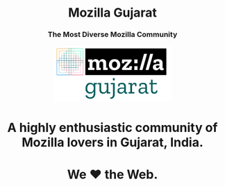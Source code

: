 <h1 align="center">
Mozilla Gujarat
 </h1>
 <h3 align="center"> The Most Diverse Mozilla Community
</h3>
<p align="center">
 <a href="">
    <img alt="Mozilla Gujarat" src="https://github.com/pransh15/mozguj-logo/blob/master/mozguj-horizontal-black.png" width="270" >
  </a>
 </p>

<h1 align="center">A highly enthusiastic community of Mozilla lovers in Gujarat, India. </h1>
<h1 align="center">We ❤️ the Web.</h1>
